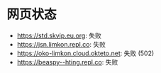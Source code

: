 # 网页状态
- https://std.skvip.eu.org: 失败
- https://jsn.limkon.repl.co: 失败
- https://oko-limkon.cloud.okteto.net: 失败 (502)
- https://beaspy--hting.repl.co: 失败
